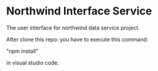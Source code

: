 # Northwind Interface Service
The user interface for northwind data service project.

After clone this repo: you have to execute this command:

  "npm install"

in visual studio code.
